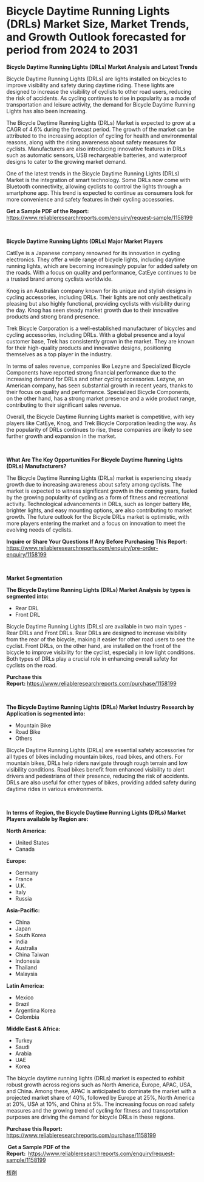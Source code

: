 <p><h1>Bicycle Daytime Running Lights (DRLs) Market Size, Market Trends, and Growth Outlook forecasted for period from 2024 to 2031</h1></p><p><strong>Bicycle Daytime Running Lights (DRLs) Market Analysis and Latest Trends</strong></p>
<p><p>Bicycle Daytime Running Lights (DRLs) are lights installed on bicycles to improve visibility and safety during daytime riding. These lights are designed to increase the visibility of cyclists to other road users, reducing the risk of accidents. As cycling continues to rise in popularity as a mode of transportation and leisure activity, the demand for Bicycle Daytime Running Lights has also been increasing.</p><p>The Bicycle Daytime Running Lights (DRLs) Market is expected to grow at a CAGR of 4.6% during the forecast period. The growth of the market can be attributed to the increasing adoption of cycling for health and environmental reasons, along with the rising awareness about safety measures for cyclists. Manufacturers are also introducing innovative features in DRLs such as automatic sensors, USB rechargeable batteries, and waterproof designs to cater to the growing market demand.</p><p>One of the latest trends in the Bicycle Daytime Running Lights (DRLs) Market is the integration of smart technology. Some DRLs now come with Bluetooth connectivity, allowing cyclists to control the lights through a smartphone app. This trend is expected to continue as consumers look for more convenience and safety features in their cycling accessories.</p></p>
<p><strong>Get a Sample PDF of the Report:&nbsp;</strong> <a href="https://www.reliableresearchreports.com/enquiry/request-sample/1158199">https://www.reliableresearchreports.com/enquiry/request-sample/1158199</a></p>
<p>&nbsp;</p>
<p><strong>Bicycle Daytime Running Lights (DRLs) Major Market Players</strong></p>
<p><p>CatEye is a Japanese company renowned for its innovation in cycling electronics. They offer a wide range of bicycle lights, including daytime running lights, which are becoming increasingly popular for added safety on the roads. With a focus on quality and performance, CatEye continues to be a trusted brand among cyclists worldwide.</p><p>Knog is an Australian company known for its unique and stylish designs in cycling accessories, including DRLs. Their lights are not only aesthetically pleasing but also highly functional, providing cyclists with visibility during the day. Knog has seen steady market growth due to their innovative products and strong brand presence.</p><p>Trek Bicycle Corporation is a well-established manufacturer of bicycles and cycling accessories, including DRLs. With a global presence and a loyal customer base, Trek has consistently grown in the market. They are known for their high-quality products and innovative designs, positioning themselves as a top player in the industry.</p><p>In terms of sales revenue, companies like Lezyne and Specialized Bicycle Components have reported strong financial performance due to the increasing demand for DRLs and other cycling accessories. Lezyne, an American company, has seen substantial growth in recent years, thanks to their focus on quality and performance. Specialized Bicycle Components, on the other hand, has a strong market presence and a wide product range, contributing to their significant sales revenue.</p><p>Overall, the Bicycle Daytime Running Lights market is competitive, with key players like CatEye, Knog, and Trek Bicycle Corporation leading the way. As the popularity of DRLs continues to rise, these companies are likely to see further growth and expansion in the market.</p></p>
<p>&nbsp;</p>
<p><strong>What Are The Key Opportunities For Bicycle Daytime Running Lights (DRLs) Manufacturers?</strong></p>
<p><p>The Bicycle Daytime Running Lights (DRLs) market is experiencing steady growth due to increasing awareness about safety among cyclists. The market is expected to witness significant growth in the coming years, fueled by the growing popularity of cycling as a form of fitness and recreational activity. Technological advancements in DRLs, such as longer battery life, brighter lights, and easy mounting options, are also contributing to market growth. The future outlook for the Bicycle DRLs market is optimistic, with more players entering the market and a focus on innovation to meet the evolving needs of cyclists.</p></p>
<p><strong>Inquire or Share Your Questions If Any Before Purchasing This Report:</strong> <a href="https://www.reliableresearchreports.com/enquiry/pre-order-enquiry/1158199">https://www.reliableresearchreports.com/enquiry/pre-order-enquiry/1158199</a></p>
<p>&nbsp;</p>
<p><strong>Market Segmentation</strong></p>
<p><strong>The Bicycle Daytime Running Lights (DRLs) Market Analysis by types is segmented into:</strong></p>
<p><ul><li>Rear DRL</li><li>Front DRL</li></ul></p>
<p><p>Bicycle Daytime Running Lights (DRLs) are available in two main types - Rear DRLs and Front DRLs. Rear DRLs are designed to increase visibility from the rear of the bicycle, making it easier for other road users to see the cyclist. Front DRLs, on the other hand, are installed on the front of the bicycle to improve visibility for the cyclist, especially in low light conditions. Both types of DRLs play a crucial role in enhancing overall safety for cyclists on the road.</p></p>
<p><strong>Purchase this Report:&nbsp;</strong><a href="https://www.reliableresearchreports.com/purchase/1158199">https://www.reliableresearchreports.com/purchase/1158199</a></p>
<p>&nbsp;</p>
<p><strong>The Bicycle Daytime Running Lights (DRLs) Market Industry Research by Application is segmented into:</strong></p>
<p><ul><li>Mountain Bike</li><li>Road Bike</li><li>Others</li></ul></p>
<p><p>Bicycle Daytime Running Lights (DRLs) are essential safety accessories for all types of bikes including mountain bikes, road bikes, and others. For mountain bikes, DRLs help riders navigate through rough terrain and low visibility conditions. Road bikes benefit from enhanced visibility to alert drivers and pedestrians of their presence, reducing the risk of accidents. DRLs are also useful for other types of bikes, providing added safety during daytime rides in various environments.</p></p>
<p>&nbsp;</p>
<p><strong>In terms of Region, the Bicycle Daytime Running Lights (DRLs) Market Players available by Region are:</strong></p>
<p>
    <p> <strong> North America: </strong>
        <ul>
            <li>United States</li>
            <li>Canada</li>
        </ul>
        </p> 
    <p> <strong> Europe: </strong>
        <ul>
            <li>Germany</li>
            <li>France</li>
            <li>U.K.</li>
            <li>Italy</li>
            <li>Russia</li>
        </ul>
        </p> 
    <p> <strong> Asia-Pacific: </strong>
        <ul>
            <li>China</li>
            <li>Japan</li>
            <li>South Korea</li>
            <li>India</li>
            <li>Australia</li>
            <li>China Taiwan</li>
            <li>Indonesia</li>
            <li>Thailand</li>
            <li>Malaysia</li>
        </ul>
        </p> 
    <p> <strong> Latin America: </strong>
        <ul>
            <li>Mexico</li>
            <li>Brazil</li>
            <li>Argentina Korea</li>
            <li>Colombia</li>
        </ul>
        </p> 
    <p> <strong> Middle East & Africa: </strong>
        <ul>
            <li>Turkey</li>
            <li>Saudi</li>
            <li>Arabia</li>
            <li>UAE</li>
            <li>Korea</li>
        </ul>
    </p>
    </p>
<p><p>The bicycle daytime running lights (DRLs) market is expected to exhibit robust growth across regions such as North America, Europe, APAC, USA, and China. Among these, APAC is anticipated to dominate the market with a projected market share of 40%, followed by Europe at 25%, North America at 20%, USA at 10%, and China at 5%. The increasing focus on road safety measures and the growing trend of cycling for fitness and transportation purposes are driving the demand for bicycle DRLs in these regions.</p></p>
<p><strong>Purchase this Report: </strong><a href="https://www.reliableresearchreports.com/purchase/1158199">https://www.reliableresearchreports.com/purchase/1158199</a></p>
<p>&nbsp;<strong>Get a Sample PDF of the Report:&nbsp;&nbsp;</strong><a href="https://www.reliableresearchreports.com/enquiry/request-sample/1158199">https://www.reliableresearchreports.com/enquiry/request-sample/1158199</a></p>
<p><strong></strong></p>
<p><p><a href="https://github.com/oqxogxyvqe90775/Market-Research-Report-List-1/blob/main/30911756948.md">核剤</a></p></p>